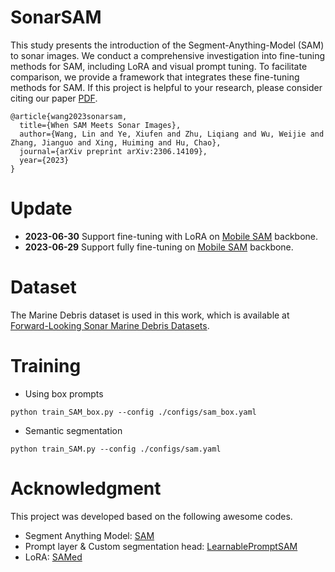 # SonarSAM
This study presents the introduction of the Segment-Anything-Model (SAM) to sonar images. We conduct a comprehensive investigation into fine-tuning methods for SAM, including LoRA and visual prompt tuning. To facilitate comparison, we provide a framework that integrates these fine-tuning methods for SAM. If this project is helpful to your research, please consider citing our paper [PDF](https://arxiv.org/pdf/2306.14109.pdf).
```
@article{wang2023sonarsam,
  title={When SAM Meets Sonar Images},
  author={Wang, Lin and Ye, Xiufen and Zhu, Liqiang and Wu, Weijie and Zhang, Jianguo and Xing, Huiming and Hu, Chao},
  journal={arXiv preprint arXiv:2306.14109},
  year={2023}
}
```
# Update
- **2023-06-30** Support fine-tuning with LoRA on [Mobile SAM](https://github.com/ChaoningZhang/MobileSAM) backbone.
- **2023-06-29** Support fully fine-tuning on [Mobile SAM](https://github.com/ChaoningZhang/MobileSAM) backbone.
# Dataset
The Marine Debris dataset is used in this work, which is available at [Forward-Looking Sonar Marine Debris Datasets](https://github.com/mvaldenegro/marine-debris-fls-datasets).

# Training
- Using box prompts
```
python train_SAM_box.py --config ./configs/sam_box.yaml
```

- Semantic segmentation
```
python train_SAM.py --config ./configs/sam.yaml
```
# Acknowledgment
This project was developed based on the following awesome codes.
- Segment Anything Model: [SAM](https://github.com/facebookresearch/segment-anything)
- Prompt layer & Custom segmentation head: [LearnablePromptSAM](https://github.com/Qsingle/LearnablePromptSAM/)
- LoRA: [SAMed](https://github.com/hitachinsk/SAMed/)
